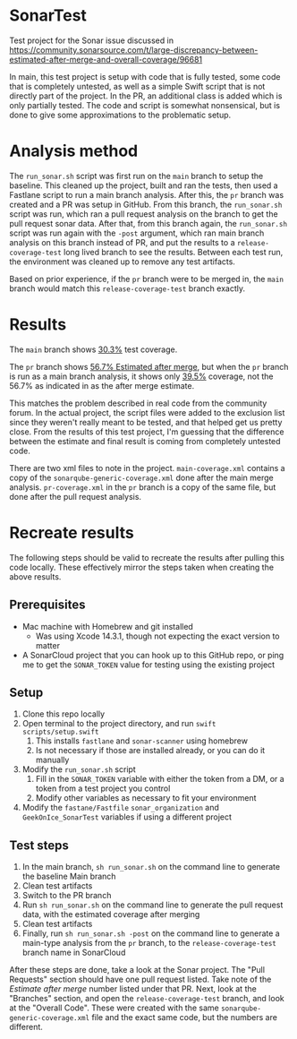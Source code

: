 # SonarTest
Test project for the Sonar issue discussed in https://community.sonarsource.com/t/large-discrepancy-between-estimated-after-merge-and-overall-coverage/96681

In main, this test project is setup with code that is fully tested, some code that is completely untested, as well as a simple Swift script that is not directly part of the project. In the PR, an additional class is added which is only partially tested. The code and script is somewhat nonsensical, but is done to give some approximations to the problematic setup.

# Analysis method

The `run_sonar.sh` script was first run on the `main` branch to setup the baseline. This cleaned up the project, built and ran the tests, then used a Fastlane script to run a main branch analysis. After this, the `pr` branch was created and a PR was setup in GitHub. From this branch, the `run_sonar.sh` script was run, which ran a pull request analysis on the branch to get the pull request sonar data. After that, from this branch again, the `run_sonar.sh` script was run again with the `-post` argument, which ran main branch analysis on this branch instead of PR, and put the results to a `release-coverage-test` long lived branch to see the results. Between each test run, the environment was cleaned up to remove any test artifacts.

Based on prior experience, if the `pr` branch were to be merged in, the `main` branch would match this `release-coverage-test` branch exactly.

# Results

The `main` branch shows [30.3%](https://sonarcloud.io/summary/overall?id=GeekOnIce_SonarTest) test coverage.

The `pr` branch shows [56.7% Estimated after merge](https://sonarcloud.io/summary/new_code?id=GeekOnIce_SonarTest&pullRequest=1), but when the `pr` branch is run as a main branch analysis, it shows only [39.5%](https://sonarcloud.io/summary/overall?id=GeekOnIce_SonarTest&branch=release-coverage-test) coverage, not the 56.7% as indicated in as the after merge estimate.

This matches the problem described in real code from the community forum. In the actual project, the script files were added to the exclusion list since they weren't really meant to be tested, and that helped get us pretty close. From the results of this test project, I'm guessing that the difference between the estimate and final result is coming from completely untested code.

There are two xml files to note in the project. `main-coverage.xml` contains a copy of the `sonarqube-generic-coverage.xml` done after the main merge analysis. `pr-coverage.xml` in the `pr` branch is a copy of the same file, but done after the pull request analysis.

# Recreate results

The following steps should be valid to recreate the results after pulling this code locally. These effectively mirror the steps taken when creating the above results.

## Prerequisites

- Mac machine with Homebrew and git installed
    - Was using Xcode 14.3.1, though not expecting the exact version to matter
- A SonarCloud project that you can hook up to this GitHub repo, or ping me to get the `SONAR_TOKEN` value for testing using the existing project

## Setup

1. Clone this repo locally
1. Open terminal to the project directory, and run `swift scripts/setup.swift`
    1. This installs `fastlane` and `sonar-scanner` using homebrew
    1. Is not necessary if those are installed already, or you can do it manually
1. Modify the `run_sonar.sh` script
    1. Fill in the `SONAR_TOKEN` variable with either the token from a DM, or a token from a test project you control
    1. Modify other variables as necessary to fit your environment
1. Modify the `fastane/Fastfile` `sonar_organization` and `GeekOnIce_SonarTest` variables if using a different project

## Test steps

1. In the main branch, `sh run_sonar.sh` on the command line to generate the baseline Main branch
1. Clean test artifacts
1. Switch to the PR branch
1. Run `sh run_sonar.sh` on the command line to generate the pull request data, with the estimated coverage after merging
1. Clean test artifacts
1. Finally, run `sh run_sonar.sh -post` on the command line to generate a main-type analysis from the `pr` branch, to the `release-coverage-test` branch name in SonarCloud

After these steps are done, take a look at the Sonar project. The "Pull Requests" section should have one pull request listed. Take note of the _Estimate after merge_ number listed under that PR. Next, look at the "Branches" section, and open the `release-coverage-test` branch, and look at the "Overall Code". These were created with the same `sonarqube-generic-coverage.xml` file and the exact same code, but the numbers are different.
